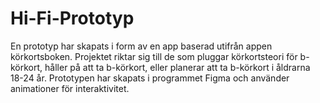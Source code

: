 # Hi-Fi-Prototyp
En prototyp har skapats i form av en app baserad utifrån appen körkortsboken.  Projektet riktar sig till de som pluggar körkortsteori för b-körkort, håller på att ta b-körkort, eller planerar att ta b-körkort i åldrarna 18-24 år.  Prototypen har skapats i programmet Figma och använder animationer för interaktivitet.

